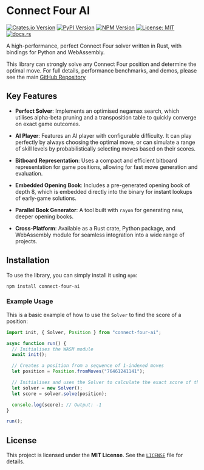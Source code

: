 # Connect Four AI

[![Crates.io Version](https://img.shields.io/crates/v/connect-four-ai)](https://crates.io/crates/connect-four-ai)
[![PyPI Version](https://img.shields.io/pypi/v/connect-four-ai)](https://pypi.org/project/connect-four-ai)
[![NPM Version](https://img.shields.io/npm/v/connect-four-ai)](https://www.npmjs.com/package/connect-four-ai)
[![License: MIT](https://img.shields.io/badge/License-MIT-yellow.svg)](https://github.com/benjaminrall/connect-four-ai/blob/main/LICENSE)
[![docs.rs](https://img.shields.io/docsrs/connect-four-ai)](https://docs.rs/connect-four-ai)

A high-performance, perfect Connect Four solver written in Rust, with bindings for Python and WebAssembly.

This library can strongly solve any Connect Four position and determine the optimal move.
For full details, performance benchmarks, and demos, please see the main
[GitHub Repository](https://github.com/benjaminrall/connect-four-ai)

## Key Features

- **Perfect Solver**: Implements an optimised negamax search,
  which utilises alpha-beta pruning and a transposition table
  to quickly converge on exact game outcomes.

- **AI Player**: Features an AI player with configurable difficulty. It can play
  perfectly by always choosing the optimal move, or can simulate a range of
  skill levels by probabilistically selecting moves based on their scores.

- **Bitboard Representation**: Uses a compact and efficient bitboard representation for
  game positions, allowing for fast move generation and evaluation.

- **Embedded Opening Book**: Includes a pre-generated opening book of depth 8, which is
  embedded directly into the binary for instant lookups of early-game solutions.

- **Parallel Book Generator**: A tool built with `rayon` for generating new, deeper
  opening books.

- **Cross-Platform**: Available as a Rust crate, Python package, and WebAssembly module for
  seamless integration into a wide range of projects.

## Installation

To use the library, you can simply install it using `npm`:

```shell
npm install connect-four-ai
```

### Example Usage

This is a basic example of how to use the `Solver` to find the score of a position:

```javascript
import init, { Solver, Position } from "connect-four-ai";

async function run() {
  // Initialises the WASM module
  await init();

  // Creates a position from a sequence of 1-indexed moves
  let position = Position.fromMoves("76461241141");

  // Initialises and uses the Solver to calculate the exact score of the position
  let solver = new Solver();
  let score = solver.solve(position);

  console.log(score); // Output: -1
}

run();
```

## License

This project is licensed under the **MIT License**. See the [`LICENSE`](https://github.com/benjaminrall/connect-four-ai/blob/main/LICENSE) file for details.
